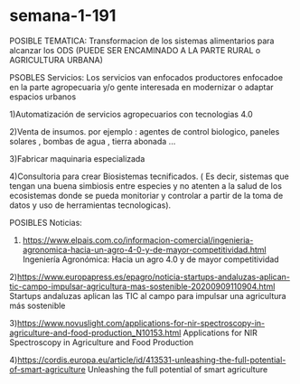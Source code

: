 # semana-1-191


POSIBLE TEMATICA:
Transformacion de los sistemas alimentarios para alcanzar los ODS (PUEDE SER ENCAMINADO A LA PARTE RURAL o AGRICULTURA URBANA) 

PSOBLES Servicios:
Los servicios van enfocados productores enfocadoe en la parte agropecuaria y/o gente interesada en modernizar o adaptar espacios urbanos

1)Automatización de servicios agropecuarios con tecnologias 4.0

2)Venta de insumos. por ejemplo : agentes de control biologico, paneles solares , bombas de agua , tierra abonada ...


3)Fabricar maquinaria especializada


4)Consultoria para crear Biosistemas tecnificados. ( Es decir, sistemas que tengan una buena simbiosis entre especies y no atenten a la salud de los ecosistemas donde se pueda monitoriar y controlar a partir de la toma de datos y uso de herramientas tecnologicas).

POSIBLES Noticias:

1) https://www.elpais.com.co/informacion-comercial/ingenieria-agronomica-hacia-un-agro-4-0-y-de-mayor-competitividad.html
Ingeniería Agronómica: Hacia un agro 4.0 y de mayor competitividad

2)https://www.europapress.es/epagro/noticia-startups-andaluzas-aplican-tic-campo-impulsar-agricultura-mas-sostenible-20200909110904.html
Startups andaluzas aplican las TIC al campo para impulsar una agricultura más sostenible

3)https://www.novuslight.com/applications-for-nir-spectroscopy-in-agriculture-and-food-production_N10153.html
Applications for NIR Spectroscopy in Agriculture and Food Production

4)https://cordis.europa.eu/article/id/413531-unleashing-the-full-potential-of-smart-agriculture
Unleashing the full potential of smart agriculture


